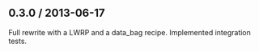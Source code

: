 ## 0.3.0 / 2013-06-17

Full rewrite with a LWRP and a data_bag recipe.
Implemented integration tests.
